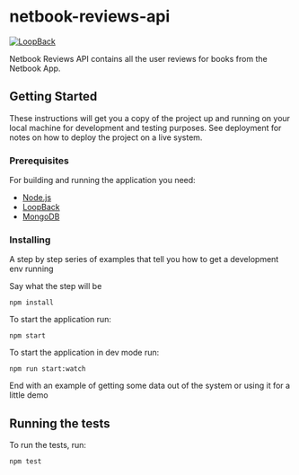 # netbook-reviews-api

[![LoopBack](https://github.com/strongloop/loopback-next/raw/master/docs/site/imgs/branding/Powered-by-LoopBack-Badge-(blue)-@2x.png)](http://loopback.io/)

Netbook Reviews API contains all the user reviews for books from the Netbook App.

## Getting Started

These instructions will get you a copy of the project up and running on your local machine for development and testing purposes. See deployment for notes on how to deploy the project on a live system.

### Prerequisites

For building and running the application you need:

- [Node.js](https://nodejs.org/en/)
- [LoopBack](https://v4.loopback.io/)
- [MongoDB](https://www.mongodb.com/)

### Installing

A step by step series of examples that tell you how to get a development env running

Say what the step will be

```
npm install
```

To start the application run:

```
npm start
```

To start the application in dev mode run:
```
npm run start:watch
```

End with an example of getting some data out of the system or using it for a little demo

## Running the tests

To run the tests, run:

```
npm test
```

